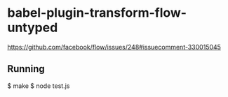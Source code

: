 # babel-plugin-transform-flow-untyped

https://github.com/facebook/flow/issues/248#issuecomment-330015045

## Running

$ make
$ node test.js

